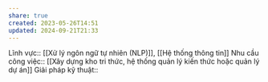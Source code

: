```yaml
---
share: true
created: 2023-05-26T14:51
updated: 2024-09-21T21:33
---
```

Lĩnh vực:: [[Xử lý ngôn ngữ tự nhiên (NLP)]], [[Hệ thống thông tin]]
Nhu cầu công việc:: [[Xây dựng kho tri thức, hệ thống quản lý kiến thức hoặc quản lý dự án]]
Giải pháp kỹ thuật::